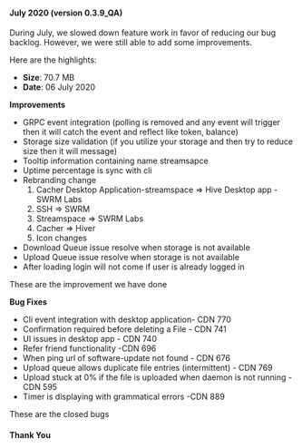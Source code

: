 
#### July 2020 (version 0.3.9_QA)

During July, we slowed down feature work in favor of reducing our bug backlog. However, we were still able to add some improvements.

Here are the highlights:

* **Size**: 70.7 MB
* **Date**: 06 July 2020

**Improvements**

* GRPC event integration (polling is removed and any event will trigger then it will catch the event and reflect like token, balance)
* Storage size validation (if you utilize your storage and then try to reduce size then it will message)
* Tooltip information containing name streamsapce
* Uptime percentage is sync with cli
* Rebranding change 
  1. Cacher Desktop Application-streamspace => Hive Desktop app - SWRM Labs
  2. SSH => SWRM 
  3. Streamspace => SWRM Labs
  4. Cacher => Hiver
  5. Icon changes
* Download Queue issue resolve when storage is not available
* Upload Queue issue resolve when storage is not available
* After loading login will not come if user is already logged in

These are the improvement we have done

**Bug Fixes**

* Cli event integration with desktop application- CDN 770
* Confirmation required before deleting a File - CDN 741
* UI issues in desktop app - CDN 740
* Refer friend functionality -CDN 696
* When ping url of software-update not found - CDN 676
* Upload queue allows duplicate file entries (intermittent) - CDN 769
* Upload stuck at 0% if the file is uploaded when daemon is not running - CDN 595
* Timer is displaying with grammatical errors -CDN 889


These are the closed bugs

#### Thank You
